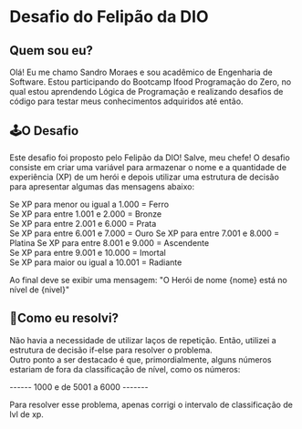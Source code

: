 # Desafio do Felipão da DIO

## Quem sou eu?
  Olá! Eu me chamo Sandro Moraes e sou acadêmico de Engenharia de Software. Estou participando do Bootcamp Ifood Programação do Zero,
 no qual estou aprendendo Lógica de Programação e realizando desafios de código para testar meus conhecimentos adquiridos até então.

## 🕹O Desafio 
  Este desafio foi proposto pelo Felipão da DIO! Salve, meu chefe!
 O desafio consiste em  criar uma variável para armazenar o nome e a quantidade de experiência (XP) de um herói e depois utilizar uma estrutura de decisão para apresentar algumas das mensagens abaixo:

Se XP para menor ou igual a 1.000 = Ferro  
Se XP para entre 1.001 e 2.000 = Bronze  
Se XP para entre 2.001 e 6.000 = Prata  
Se XP para entre 6.001 e 7.000 = Ouro 
Se XP para entre 7.001 e 8.000 = Platina 
Se XP para entre 8.001 e 9.000 = Ascendente  
Se XP para entre 9.001 e 10.000 = Imortal  
Se XP para maior ou igual a 10.001 = Radiante

Ao final deve se exibir uma mensagem: "O Herói de nome {nome} está no nível de {nivel}"

## 🧩Como eu resolvi?
  Não havia a necessidade de utilizar laços de repetição. Então, utilizei a estrutura de decisão if-else para resolver o problema.  
  Outro ponto a ser destacado é que, primordialmente, alguns números estariam de fora da classificação de nível, como os números:  

 ------ 1000 e de 5001 a 6000 -------  

 Para resolver esse problema, apenas corrigi o intervalo de classificação de lvl de xp.
  
